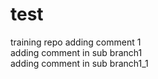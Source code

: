 # test
training repo
adding comment 1  
adding comment in sub branch1  
adding comment in sub branch1_1
